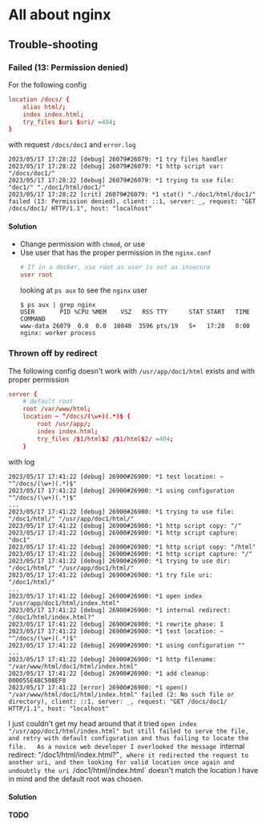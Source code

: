 # All about nginx

## Trouble-shooting

### Failed (13: Permission denied)
For the following config 
```conf
location /docs/ {
    alias html/;
    index index.html;
    try_files $uri $uri/ =404;
}
```
with request `/docs/doc1` and `error.log`
```log
2023/05/17 17:28:22 [debug] 26079#26079: *1 try files handler
2023/05/17 17:28:22 [debug] 26079#26079: *1 http script var: "/docs/doc1/"
2023/05/17 17:28:22 [debug] 26079#26079: *1 trying to use file: "doc1/" "./doc1/html/doc1/"
2023/05/17 17:28:22 [crit] 26079#26079: *1 stat() "./doc1/html/doc1/" failed (13: Permission denied), client: ::1, server: _, request: "GET /docs/doc1/ HTTP/1.1", host: "localhost"
```

#### Solution
* Change permission with `chmod`, or use 
* Use user that has the proper permission in the `nginx.conf`
    ```conf
    # If in a docker, use root as user is not as insecure
    user root 
    ```
    looking at `ps aux` to see the `nginx` user
    ```shell
    $ ps aux | grep nginx
    USER       PID %CPU %MEM    VSZ   RSS TTY      STAT START   TIME COMMAND
    www-data 26079  0.0  0.0  10840  3596 pts/19   S+   17:28   0:00 nginx: worker process
    ```


### Thrown off by redirect 
The following config doesn't work with `/usr/app/doc1/html` exists and with proper permission
```conf
server {
    # default root
    root /var/www/html;
    location ~ ^/docs/(\w+)(.*)$ {
        root /usr/app/;
        index index.html;
        try_files /$1/html$2 /$1/html$2/ =404;
    }
```
with log
```
2023/05/17 17:41:22 [debug] 26900#26900: *1 test location: ~ "^/docs/(\w+)(.*)$"
2023/05/17 17:41:22 [debug] 26900#26900: *1 using configuration "^/docs/(\w+)(.*)$"
...
2023/05/17 17:41:22 [debug] 26900#26900: *1 trying to use file: "/doc1/html/" "/usr/app/doc1/html/"
2023/05/17 17:41:22 [debug] 26900#26900: *1 http script copy: "/"
2023/05/17 17:41:22 [debug] 26900#26900: *1 http script capture: "doc1"
2023/05/17 17:41:22 [debug] 26900#26900: *1 http script copy: "/html"
2023/05/17 17:41:22 [debug] 26900#26900: *1 http script capture: "/"
2023/05/17 17:41:22 [debug] 26900#26900: *1 trying to use dir: "/doc1/html/" "/usr/app/doc1/html/"
2023/05/17 17:41:22 [debug] 26900#26900: *1 try file uri: "/doc1/html/"
...
2023/05/17 17:41:22 [debug] 26900#26900: *1 open index "/usr/app/doc1/html/index.html"
2023/05/17 17:41:22 [debug] 26900#26900: *1 internal redirect: "/doc1/html/index.html?"
2023/05/17 17:41:22 [debug] 26900#26900: *1 rewrite phase: 1
2023/05/17 17:41:22 [debug] 26900#26900: *1 test location: ~ "^/docs/(\w+)(.*)$"
2023/05/17 17:41:22 [debug] 26900#26900: *1 using configuration ""
...
2023/05/17 17:41:22 [debug] 26900#26900: *1 http filename: "/var/www/html/doc1/html/index.html"
2023/05/17 17:41:22 [debug] 26900#26900: *1 add cleanup: 000055E4BC508EF0
2023/05/17 17:41:22 [error] 26900#26900: *1 open() "/var/www/html/doc1/html/index.html" failed (2: No such file or directory), client: ::1, server: _, request: "GET /docs/doc1/ HTTP/1.1", host: "localhost"

```
I just couldn't get my head around that it tried `open index "/usr/app/doc1/html/index.html" but still failed to serve the file, and retry with default configuration and thus failing to locate the file.  
As a novice web developer I overlooked the message `internal redirect: "/doc1/html/index.html?"`, where it redirected the request to another uri, and then looking for valid location once again and undoubtly the uri `/doc1/html/index.html` doesn't match the location I have in mind and the default root was chosen.
#### Solution
**TODO**
